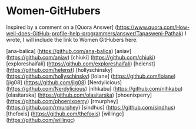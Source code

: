 # Women-GitHubers
Inspired by a comment on a [Quora Answer] (https://www.quora.com/How-well-does-GitHub-profile-help-programmers/answer/Tapasweni-Pathak) I wrote, I will include the link to Women GitHubers here.


[ana-balica] (https://github.com/ana-balica)
[aniav] (https://github.com/aniav)
[chiuki] (https://github.com/chiuki)
[exploreshaifali] (https://github.com/exploreshaifali)
[helenst] (https://github.com/helenst)
[hollyschinsky] (https://github.com/hollyschinsky)
[loiane] (https://github.com/loiane)
[jig08] (https://github.com/jig08)
[Nerdylicious] (https://github.com/Nerdylicious)
[nlhkabu] (https://github.com/nlhkabu)
[olasitarska] (https://github.com/olasitarska)
[phoenixperry] (https://github.com/phoenixperry)
[rmurphey] (https://github.com/rmurphey)
[sindhus] (https://github.com/sindhus)
[thefoxis] (https://github.com/thefoxis)
[willingc] (https://github.com/willingc)








